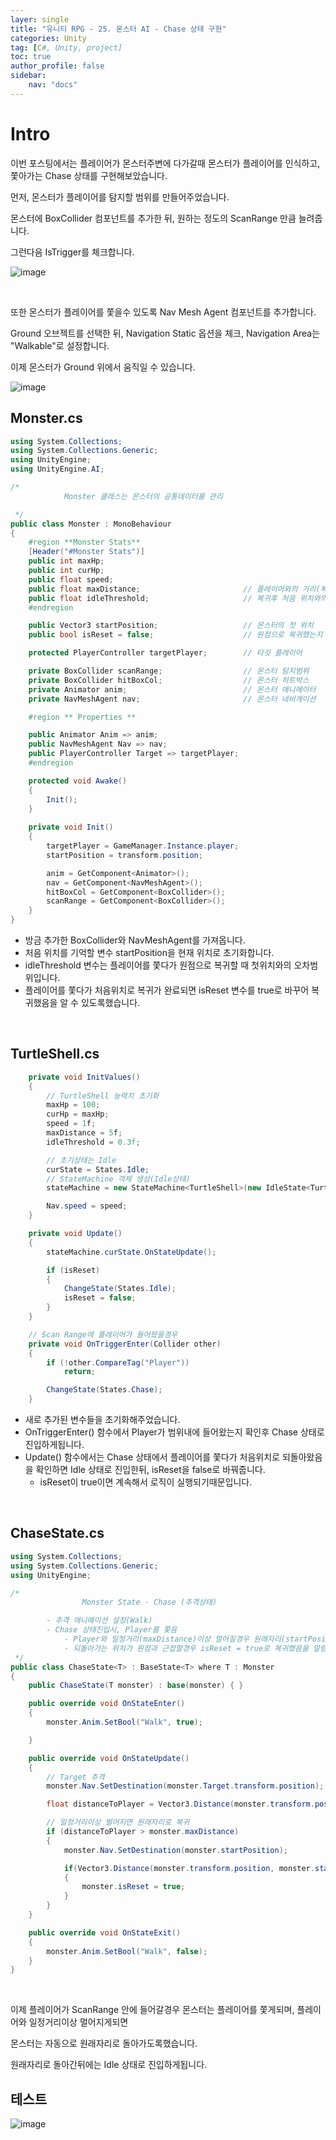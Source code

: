 ```yaml
---
layer: single
title: "유니티 RPG - 25. 몬스터 AI - Chase 상태 구현"
categories: Unity
tag: [C#, Unity, project]
toc: true
author_profile: false
sidebar: 
    nav: "docs"
---
```



# Intro

이번 포스팅에서는 플레이어가 몬스터주변에 다가갈때 몬스터가 플레이어를 인식하고, 쫓아가는 Chase 상태를 구현해보았습니다.

먼저, 몬스터가 플레이어를 탐지할 범위를 만들어주었습니다.

몬스터에 BoxCollider 컴포넌트를 추가한 뒤, 원하는 정도의 ScanRange 만큼 늘려줍니다.

그런다음 IsTrigger를 체크합니다.

![image](/images/2025/2025-01-05/capture_1.PNG) 


<br>

또한 몬스터가 플레이어를 쫓을수 있도록 Nav Mesh Agent 컴포넌트를 추가합니다.

Ground 오브젝트를 선택한 뒤, Navigation Static 옵션을 체크, Navigation Area는 "Walkable"로 설정합니다.

이제 몬스터가 Ground 위에서 움직일 수 있습니다.

![image](/images/2025/2025-01-05/capture_2.PNG) 

## Monster.cs

```c#
using System.Collections;
using System.Collections.Generic;
using UnityEngine;
using UnityEngine.AI;

/*
            Monster 클래스는 몬스터의 공통데이터를 관리

 */
public class Monster : MonoBehaviour
{
    #region **Monster Stats**
    [Header("#Monster Stats")]
    public int maxHp;
    public int curHp;
    public float speed;
    public float maxDistance;                       // 플레이어와의 거리(복귀하기위한 최대거리)
    public float idleThreshold;                     // 복귀후 처음 위치와의 차이
    #endregion

    public Vector3 startPosition;                   // 몬스터의 첫 위치
    public bool isReset = false;                    // 원점으로 복귀했는지 여부

    protected PlayerController targetPlayer;        // 타깃 플레이어

    private BoxCollider scanRange;                  // 몬스터 탐지범위
    private BoxCollider hitBoxCol;                  // 몬스터 히트박스
    private Animator anim;                          // 몬스터 애니메이터
    private NavMeshAgent nav;                       // 몬스터 네비게이션

    #region ** Properties **

    public Animator Anim => anim;
    public NavMeshAgent Nav => nav;
    public PlayerController Target => targetPlayer;
    #endregion

    protected void Awake()
    {
        Init();
    }
    
    private void Init()
    {
        targetPlayer = GameManager.Instance.player;
        startPosition = transform.position;

        anim = GetComponent<Animator>();
        nav = GetComponent<NavMeshAgent>();
        hitBoxCol = GetComponent<BoxCollider>();
        scanRange = GetComponent<BoxCollider>();
    }
}

```

* 방금 추가한 BoxCollider와 NavMeshAgent를 가져옵니다.
* 처음 위치를 기억할 변수 startPosition을 현재 위치로 초기화합니다.
* idleThreshold 변수는 플레이어를 쫓다가 원점으로 복귀할 때 첫위치와의 오차범위입니다.
* 플레이어를 쫓다가 처음위치로 복귀가 완료되면 isReset 변수를 true로 바꾸어 복귀했음을 알 수 있도록했습니다.

<br>

## TurtleShell.cs

```c#
    private void InitValues()
    {
        // TurtleShell 능력치 초기화
        maxHp = 100;
        curHp = maxHp;
        speed = 1f;
        maxDistance = 5f;
        idleThreshold = 0.3f;

        // 초기상태는 Idle
        curState = States.Idle;
        // StateMachine 객체 생성(Idle상태)
        stateMachine = new StateMachine<TurtleShell>(new IdleState<TurtleShell>(this));

        Nav.speed = speed;
    }

    private void Update()
    {
        stateMachine.curState.OnStateUpdate();

        if (isReset)
        {
            ChangeState(States.Idle);
            isReset = false;
        }
    }

    // Scan Range에 플레이어가 들어왔을경우
    private void OnTriggerEnter(Collider other)
    {
        if (!other.CompareTag("Player"))
            return;

        ChangeState(States.Chase);
    }
```

* 새로 추가된 변수들을 초기화해주었습니다.
* OnTriggerEnter() 함수에서 Player가 범위내에 들어왔는지 확인후 Chase 상태로 진입하게됩니다.
* Update() 함수에서는 Chase 상태에서 플레이어를 쫓다가 처음위치로 되돌아왔음을 확인하면 Idle 상태로 진입한뒤, isReset을 false로 바꿔줍니다.
    - isReset이 true이면 계속해서 로직이 실행되기때문입니다.

<br>

## ChaseState.cs

```c#
using System.Collections;
using System.Collections.Generic;
using UnityEngine;

/*
                Monster State - Chase (추격상태)

        - 추격 애니메이션 설정(Walk)
        - Chase 상태진입시, Player를 쫓음
            - Player와 일정거리(maxDistance)이상 멀어질경우 원래자리(startPosition)로 되돌아감
            - 되돌아가는 위치가 원점과 근접할경우 isReset = true로 복귀했음을 알림
 */
public class ChaseState<T> : BaseState<T> where T : Monster
{
    public ChaseState(T monster) : base(monster) { }

    public override void OnStateEnter()
    {
        monster.Anim.SetBool("Walk", true);

    }

    public override void OnStateUpdate()
    {
        // Target 추격
        monster.Nav.SetDestination(monster.Target.transform.position);

        float distanceToPlayer = Vector3.Distance(monster.transform.position, monster.Target.transform.position);

        // 일정거리이상 벌어지면 원래자리로 복귀
        if (distanceToPlayer > monster.maxDistance)
        {
            monster.Nav.SetDestination(monster.startPosition);

            if(Vector3.Distance(monster.transform.position, monster.startPosition) <= monster.idleThreshold)
            {
                monster.isReset = true;
            }
        }
    }

    public override void OnStateExit()
    {
        monster.Anim.SetBool("Walk", false);
    }
}

```

<br>

이제 플레이어가 ScanRange 안에 들어갈경우 몬스터는 플레이어를 쫓게되며, 플레이어와 일정거리이상 멀어지게되면 

몬스터는 자동으로 원래자리로 돌아가도록했습니다.

원래자리로 돌아간뒤에는 Idle 상태로 진입하게됩니다.

## 테스트

![image](/images/2025/2025-01-05/capture_3.gif) 
